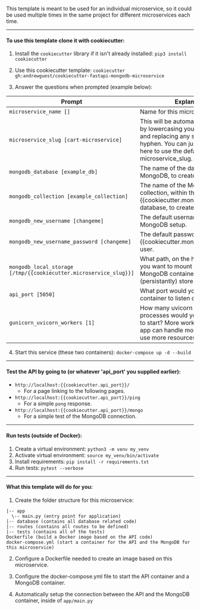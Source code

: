 This template is meant to be used for an individual microservice, so it could be used multiple times in the same project for different microservices each time.

---

#### To use this template clone it with cookiecutter:

1. Install the `cookiecutter` library if it isn't already installed:
   `pip3 install cookiecutter`

2. Use this cookiecutter template: `cookiecutter gh:andrewguest/cookiecutter-fastapi-mongodb-microservice`

3. Answer the questions when prompted (example below):

| Prompt                                                            | Explanation                                                                                                                                                                      |
| ----------------------------------------------------------------- | -------------------------------------------------------------------------------------------------------------------------------------------------------------------------------- |
| `microservice_name []`                                            | Name for this microservice                                                                                                                                                       |
| `microservice_slug [cart-microservice]`                           | This will be automatically generated by lowercasing your project name and replacing any space with a hyphen. You can just press enter here to use the default microservice_slug. |
| `mongodb_database [example_db]`                                   | The name of the database, within MongoDB, to create.                                                                                                                             |
| `mongodb_collection [example_collection]`                         | The name of the MongoDB collection, within the {{cookiecutter.mongodb_database}} database, to create.                                                                            |
| `mongodb_new_username [changeme]`                                 | The default username for the new MongoDB setup.                                                                                                                                  |
| `mongodb_new_username_password [changeme]`                        | The default password for the {{cookiecutter.mongodb_username}} user.                                                                                                             |
| `mongodb_local_storage [/tmp/{{cookiecutter.microservice_slug}}]` | What path, on the host machine, do you want to mount into the MongoDB container for it to (persistantly) store data?                                                             |
| `api_port [5050]`                                                 | What port would you like the API container to listen on?                                                                                                                         |
| `gunicorn_uvicorn_workers [1]`                                    | How many uvicorn worker processes would you like gunicorn to start? More workers means your app can handle more traffic, but will use more resources.                            |

4. Start this service (these two containers): `docker-compose up -d --build`

---

#### Test the API by going to (or whatever 'api_port' you supplied earlier):

- `http://localhost:{{cookiecutter.api_port}}/`
  - For a page linking to the following pages.
- `http://localhost:{{cookiecutter.api_port}}/ping`
  - For a simple `pong` response.
- `http://localhost:{{cookiecutter.api_port}}/mongo`
  - For a simple test of the MongoDB connection.

---

#### Run tests (outside of Docker):

1. Create a virtual environment: `python3 -m venv my_venv`
2. Activate virtual environment: `source my_venv/bin/activate`
3. Install requirements: `pip install -r requirements.txt`
4. Run tests: `pytest --verbose`

---

#### What this template will do for you:

1. Create the folder structure for this microservice:

```
|-- app
  \-- main.py (entry point for application)
|-- database (contains all database related code)
|-- routes (contains all routes to be defined)
|-- tests (contains all of the tests)
Dockerfile (build a Docker image based on the API code)
docker-compose.yml (start a container for the API and the MongoDB for this microservice)
```

2. Configure a Dockerfile needed to create an image based on this microservice.

3. Configure the docker-compose.yml file to start the API container and a MongoDB container.

4. Automatically setup the connection between the API and the MongoDB container, inside of `app/main.py`
